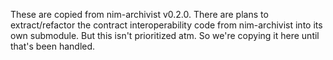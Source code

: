 These are copied from nim-archivist v0.2.0.
There are plans to extract/refactor the contract interoperability code from nim-archivist into its own submodule. But this isn't prioritized atm. So we're copying it here until that's been handled.
